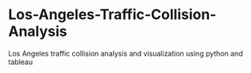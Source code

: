 # Los-Angeles-Traffic-Collision-Analysis
Los Angeles traffic collision analysis and visualization using python and tableau
